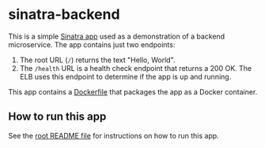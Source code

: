 # sinatra-backend

This is a simple [Sinatra app](http://www.sinatrarb.com/) used as a demonstration of a backend microservice. The app
contains just two endpoints:

1. The root URL (`/`) returns the text "Hello, World".
2. The `/health` URL is a health check endpoint that returns a 200 OK. The ELB uses this endpoint to determine if the
   app is up and running.

This app contains a [Dockerfile](./Dockerfile) that packages the app as a Docker container.

## How to run this app

See the [root README file](../README.md) for instructions on how to run this app.

